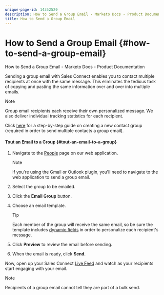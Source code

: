 ```yaml
---
unique-page-id: 14352520
description: How to Send a Group Email - Marketo Docs - Product Documentation
title: How to Send a Group Email
---
```


# How to Send a Group Email {#how-to-send-a-group-email}

How to Send a Group Email - Marketo Docs - Product Documentation

Sending a group email with Sales Connect enables you to contact multiple recipients at once with the same message. This eliminates the tedious task of copying and pasting the same information over and over into multiple emails.

>[!NOTE]
>
>Group email recipients each receive their own personalized message. We also deliver individual tracking statistics for each recipient.

Click [here](http://docs.marketo.com/x/JITS) for a step-by-step guide on creating a new contact group (required in order to send multiple contacts a group email). 

#### Tout an Email to a Group {#tout-an-email-to-a-group}

1. Navigate to the [People](http://toutapp.com/next#relationships) page on our web application.

   >[!NOTE]
   >
   >If you're using the Gmail or Outlook plugin, you'll need to navigate to the web application to send a group email.

1. Select the group to be emailed.
1. Click the **Email Group** button.
1. Choose an email template.

   >[!TIP]
   >
   >Each member of the group will receive the same email, so be sure the template includes [dynamic fields](http://docs.marketo.com/x/QITS) in order to personalize each recipient's message.

1. Click **Preview** to review the email before sending.
1. When the email is ready, click **Send**.

Now, open up your Sales Connect [Live Feed](http://toutapp.com/next#live) and watch as your recipients start engaging with your email.

>[!NOTE]
>
>Recipients of a group email cannot tell they are part of a bulk send.

